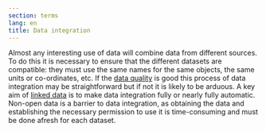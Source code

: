 ```yaml
---
section: terms
lang: en
title: Data integration
---
```


Almost any interesting use of data will combine data from different sources. To do this it is necessary to ensure that the different datasets are compatible: they must use the same names for the same objects, the same units or co-ordinates, etc. If the [data quality](../data-quality/) is good this process of data integration may be straightforward but if not it is likely to be arduous. A key aim of [linked data](../linked-data/) is to make data integration fully or nearly fully automatic. Non-open data is a barrier to data integration, as obtaining the data and establishing the necessary permission to use it is time-consuming and must be done afresh for each dataset.
